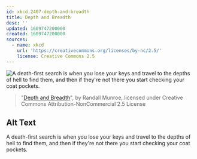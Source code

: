 ```yaml
---
id: xkcd.2407-depth-and-breadth
title: Depth and Breadth
desc: ''
updated: 1609747200000
created: 1609747200000
sources:
  - name: xkcd
    url: 'https://creativecommons.org/licenses/by-nc/2.5/'
    license: Creative Commons 2.5
---
```

![A death-first search is when you lose your keys and travel to the depths of hell to find them, and then if they're not there you start checking your coat pockets.](https://imgs.xkcd.com/comics/depth_and_breadth.png)
> "[Depth and Breadth](https://xkcd.com/2407/)", by Randall Munroe, licensed under Creative Commons Attribution-NonCommercial 2.5 License

## Alt Text
A death-first search is when you lose your keys and travel to the depths of hell to find them, and then if they're not there you start checking your coat pockets.
